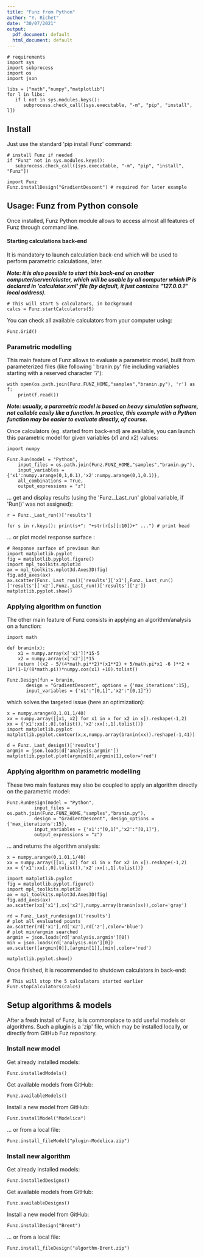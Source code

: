 ```yaml
---
title: "Funz from Python"
author: "Y. Richet"
date: "30/07/2021"
output:
  pdf_document: default
  html_document: default
---
```


```{python setup}
# requirements
import sys
import subprocess
import os
import json

libs = ["math","numpy","matplotlib"]
for l in libs:
   if l not in sys.modules.keys():
      subprocess.check_call([sys.executable, "-m", "pip", "install", l])
```


## Install

Just use the standard 'pip install Funz' command:
```{python}
# install Funz if needed
if "Funz" not in sys.modules.keys():
   subprocess.check_call([sys.executable, "-m", "pip", "install", "Funz"])

import Funz
Funz.installDesign("GradientDescent") # required for later example
```

## Usage: Funz from Python console

Once installed, Funz Python module allows to access almost all features of Funz through command line.

#### Starting calculations back-end

It is mandatory to launch calculation back-end which will be used to perform parametric calculations, later.

___Note: it is also possible to start this back-end on another computer/server/cluster, which will be usable by all computer which IP is declared in 'calculator.xml' file (by default, it just contains "127.0.0.1" local address).___

```{python}
# This will start 5 calculators, in background
calcs = Funz.startCalculators(5)
```

You can check all available calculators from your computer using:
```{python}
Funz.Grid()
```


### Parametric modelling

This main feature of Funz allows to evaluate a parametric model, built from parameterized files (like following ' branin.py' file including variables starting with a reserved character '?'):
```{python echo=F, comment=''}
with open(os.path.join(Funz.FUNZ_HOME,"samples","branin.py"), 'r') as f:
    print(f.read())
```
___Note: usually, a parametric model is based on heavy simulation software, not callable easily like a function. In practice, this example with a Python function may be easier to evaluate directly, of course.___

Once calculators (eg. started from back-end) are available, you can launch this parametric model for given variables (x1 and x2) values:
```{python results=F}
import numpy

Funz.Run(model = "Python",
    input_files = os.path.join(Funz.FUNZ_HOME,"samples","branin.py"),
    input_variables = {'x1':numpy.arange(0,1,0.1),'x2':numpy.arange(0,1,0.1)},
    all_combinations = True,
    output_expressions = "z")
```

... get and display results (using the 'Funz._Last_run' global variable, if 'Run()' was not assigned):
```{python}
r = Funz._Last_run()['results']

for s in r.keys(): print(s+": "+str(r[s][:10])+" ...") # print head
```

... or plot model response surface :
```{python}
# Response surface of previous Run
import matplotlib.pyplot
fig = matplotlib.pyplot.figure()
import mpl_toolkits.mplot3d
ax = mpl_toolkits.mplot3d.Axes3D(fig)
fig.add_axes(ax)
ax.scatter(Funz._Last_run()['results']['x1'],Funz._Last_run()['results']['x2'],Funz._Last_run()['results']['z'])
matplotlib.pyplot.show()
```


### Applying algorithm on function

The other main feature of Funz consists in applying an algorithm/analysis on a function:
```{python results=F}
import math

def branin(x):
    x1 = numpy.array(x['x1'])*15-5
    x2 = numpy.array(x['x2'])*15
    return ((x2 - 5/(4*math.pi**2)*(x1**2) + 5/math.pi*x1 -6 )**2 + 10*(1-1/(8*math.pi))*numpy.cos(x1) +10).tolist()

Funz.Design(fun = branin,
       design = "GradientDescent", options = {'max_iterations':15},
       input_variables = {'x1':"[0,1]",'x2':"[0,1]"})
```

which solves the targeted issue (here an optimization):
```{python}
x = numpy.arange(0,1.01,1/40)
xx = numpy.array([[x1, x2] for x1 in x for x2 in x]).reshape(-1,2)
xx = {'x1':xx[:,0].tolist(),'x2':xx[:,1].tolist()}
import matplotlib.pyplot
matplotlib.pyplot.contour(x,x,numpy.array(branin(xx)).reshape(-1,41))
  
d = Funz._Last_design()['results']
argmin = json.loads(d['analysis.argmin'])
matplotlib.pyplot.plot(argmin[0],argmin[1],color='red')
```


### Applying algorithm on parametric modelling

These two main features may also be coupled to apply an algorithm directly on the parametric model:
```{python results=F}
Funz.RunDesign(model = "Python",
          input_files = os.path.join(Funz.FUNZ_HOME,"samples","branin.py"),
          design = "GradientDescent", design_options = {'max_iterations':15},
          input_variables = {'x1':"[0,1]",'x2':"[0,1]"},
          output_expressions = "z")
```

... and returns the algorithm analysis:
```{python}
x = numpy.arange(0,1.01,1/40)
xx = numpy.array([[x1, x2] for x1 in x for x2 in x]).reshape(-1,2)
xx = {'x1':xx[:,0].tolist(),'x2':xx[:,1].tolist()}

import matplotlib.pyplot
fig = matplotlib.pyplot.figure()
import mpl_toolkits.mplot3d
ax = mpl_toolkits.mplot3d.Axes3D(fig)
fig.add_axes(ax)
ax.scatter(xx['x1'],xx['x2'],numpy.array(branin(xx)),color='gray')

rd = Funz._Last_rundesign()['results']
# plot all evaluated points
ax.scatter(rd['x1'],rd['x2'],rd['z'],color='blue')
# plot min/argmin searched
argmin = json.loads(rd['analysis.argmin'][0])
min = json.loads(rd['analysis.min'][0])
ax.scatter([argmin[0]],[argmin[1]],[min],color='red')

matplotlib.pyplot.show()
```

Once finished, it is recommended to shutdown calculators in back-end:
```{python}
# This will stop the 5 calculators started earlier
Funz.stopCalculators(calcs)
```

## Setup algorithms & models

After a fresh install of Funz, is is commonplace to add useful models or algorithms.
Such a plugin is a 'zip' file, which may be installed locally, or directly from GitHub Fuz repository.

### Install new model

Get already installed models:
```{python}
Funz.installedModels()
```

Get available models from GitHub:
```{python}
Funz.availableModels()
```

Install a new model from GitHub:
```{python}
Funz.installModel("Modelica")
```

... or from a local file:
```{python eval=F}
Funz.install_fileModel("plugin-Modelica.zip")
```

### Install new algorithm

Get already installed models:
```{python}
Funz.installedDesigns()
```

Get available models from GitHub:
```{python}
Funz.availableDesigns()
```

Install a new model from GitHub:
```{python}
Funz.installDesign("Brent")
```

... or from a local file:
```{python eval=F}
Funz.install_fileDesign("algorthm-Brent.zip")
```
